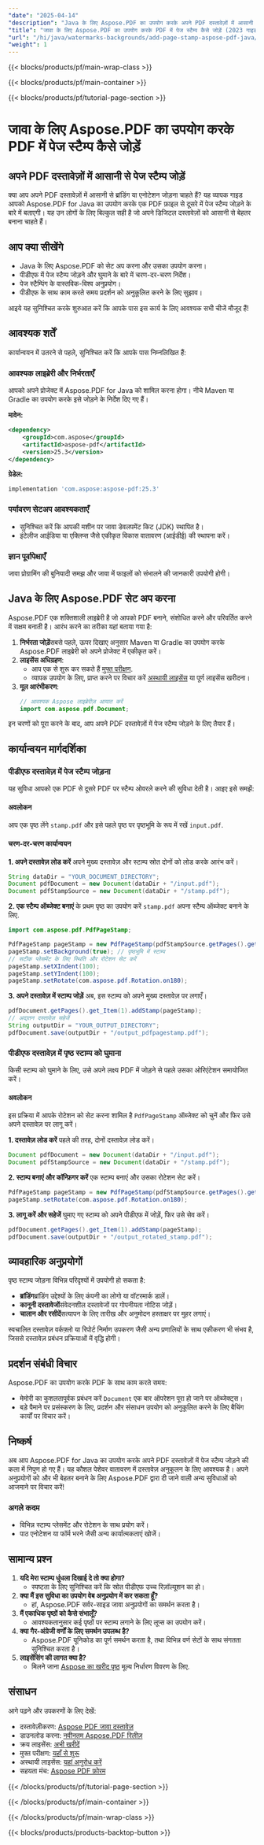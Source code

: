 ```yaml
---
"date": "2025-04-14"
"description": "Java के लिए Aspose.PDF का उपयोग करके अपने PDF दस्तावेज़ों में आसानी से पेज स्टैम्प जोड़ना सीखें। अपनी डिजिटल फ़ाइलों को ब्रांडिंग या एनोटेशन के साथ आसानी से बेहतर बनाएँ।"
"title": "जावा के लिए Aspose.PDF का उपयोग करके PDF में पेज स्टैम्प कैसे जोड़ें (2023 गाइड)"
"url": "/hi/java/watermarks-backgrounds/add-page-stamp-aspose-pdf-java/"
"weight": 1
---
```


{{< blocks/products/pf/main-wrap-class >}}

{{< blocks/products/pf/main-container >}}

{{< blocks/products/pf/tutorial-page-section >}}
# जावा के लिए Aspose.PDF का उपयोग करके PDF में पेज स्टैम्प कैसे जोड़ें

## अपने PDF दस्तावेज़ों में आसानी से पेज स्टैम्प जोड़ें

क्या आप अपने PDF दस्तावेज़ों में आसानी से ब्रांडिंग या एनोटेशन जोड़ना चाहते हैं? यह व्यापक गाइड आपको Aspose.PDF for Java का उपयोग करके एक PDF फ़ाइल से दूसरे में पेज स्टैम्प जोड़ने के बारे में बताएगी। यह उन लोगों के लिए बिल्कुल सही है जो अपने डिजिटल दस्तावेज़ों को आसानी से बेहतर बनाना चाहते हैं।

## आप क्या सीखेंगे
- Java के लिए Aspose.PDF को सेट अप करना और उसका उपयोग करना।
- पीडीएफ में पेज स्टैम्प जोड़ने और घुमाने के बारे में चरण-दर-चरण निर्देश।
- पेज स्टैम्पिंग के वास्तविक-विश्व अनुप्रयोग।
- पीडीएफ के साथ काम करते समय प्रदर्शन को अनुकूलित करने के लिए सुझाव।

आइये यह सुनिश्चित करके शुरुआत करें कि आपके पास इस कार्य के लिए आवश्यक सभी चीजें मौजूद हैं!

## आवश्यक शर्तें

कार्यान्वयन में उतरने से पहले, सुनिश्चित करें कि आपके पास निम्नलिखित हैं:

### आवश्यक लाइब्रेरी और निर्भरताएँ
आपको अपने प्रोजेक्ट में Aspose.PDF for Java को शामिल करना होगा। नीचे Maven या Gradle का उपयोग करके इसे जोड़ने के निर्देश दिए गए हैं।

**मावेन:**
```xml
<dependency>
    <groupId>com.aspose</groupId>
    <artifactId>aspose-pdf</artifactId>
    <version>25.3</version>
</dependency>
```

**ग्रेडेल:**
```gradle
implementation 'com.aspose:aspose-pdf:25.3'
```

### पर्यावरण सेटअप आवश्यकताएँ
- सुनिश्चित करें कि आपकी मशीन पर जावा डेवलपमेंट किट (JDK) स्थापित है।
- इंटेलीज आईडिया या एक्लिप्स जैसे एकीकृत विकास वातावरण (आईडीई) की स्थापना करें।

### ज्ञान पूर्वापेक्षाएँ
जावा प्रोग्रामिंग की बुनियादी समझ और जावा में फाइलों को संभालने की जानकारी उपयोगी होगी।

## Java के लिए Aspose.PDF सेट अप करना

Aspose.PDF एक शक्तिशाली लाइब्रेरी है जो आपको PDF बनाने, संशोधित करने और परिवर्तित करने में सक्षम बनाती है। आरंभ करने का तरीका यहां बताया गया है:

1. **निर्भरता जोड़ें**सबसे पहले, ऊपर दिखाए अनुसार Maven या Gradle का उपयोग करके Aspose.PDF लाइब्रेरी को अपने प्रोजेक्ट में एकीकृत करें।
2. **लाइसेंस अधिग्रहण**:
   - आप एक से शुरू कर सकते हैं [मुफ्त परीक्षण](https://releases.aspose.com/pdf/java/).
   - व्यापक उपयोग के लिए, प्राप्त करने पर विचार करें [अस्थायी लाइसेंस](https://purchase.aspose.com/temporary-license/) या पूर्ण लाइसेंस खरीदना।
3. **मूल आरंभीकरण**: 
   ```java
   // आवश्यक Aspose लाइब्रेरीज़ आयात करें
   import com.aspose.pdf.Document;
   ```

इन चरणों को पूरा करने के बाद, आप अपने PDF दस्तावेज़ों में पेज स्टैम्प जोड़ने के लिए तैयार हैं।

## कार्यान्वयन मार्गदर्शिका

### पीडीएफ दस्तावेज़ में पेज स्टैम्प जोड़ना

यह सुविधा आपको एक PDF से दूसरे PDF पर स्टैम्प ओवरले करने की सुविधा देती है। आइए इसे समझें:

#### अवलोकन
आप एक पृष्ठ लेंगे `stamp.pdf` और इसे पहले पृष्ठ पर पृष्ठभूमि के रूप में रखें `input.pdf`.

#### चरण-दर-चरण कार्यान्वयन

**1. अपने दस्तावेज़ लोड करें**
अपने मुख्य दस्तावेज़ और स्टाम्प स्रोत दोनों को लोड करके आरंभ करें।
```java
String dataDir = "YOUR_DOCUMENT_DIRECTORY";
Document pdfDocument = new Document(dataDir + "/input.pdf");
Document pdfStampSource = new Document(dataDir + "/stamp.pdf");
```

**2. एक स्टैम्प ऑब्जेक्ट बनाएं**
के प्रथम पृष्ठ का उपयोग करें `stamp.pdf` अपना स्टैम्प ऑब्जेक्ट बनाने के लिए.
```java
import com.aspose.pdf.PdfPageStamp;

PdfPageStamp pageStamp = new PdfPageStamp(pdfStampSource.getPages().get_Item(1));
pageStamp.setBackground(true); // पृष्ठभूमि में स्टाम्प
// सटीक प्लेसमेंट के लिए स्थिति और रोटेशन सेट करें
pageStamp.setXIndent(100);
pageStamp.setYIndent(100);
pageStamp.setRotate(com.aspose.pdf.Rotation.on180);
```

**3. अपने दस्तावेज़ में स्टाम्प जोड़ें**
अब, इस स्टाम्प को अपने मुख्य दस्तावेज़ पर लगाएँ।
```java
pdfDocument.getPages().get_Item(1).addStamp(pageStamp);
// अद्यतन दस्तावेज़ सहेजें
String outputDir = "YOUR_OUTPUT_DIRECTORY";
pdfDocument.save(outputDir + "/output_pdfpagestamp.pdf");
```

### पीडीएफ दस्तावेज़ में पृष्ठ स्टाम्प को घुमाना
किसी स्टाम्प को घुमाने के लिए, उसे अपने लक्ष्य PDF में जोड़ने से पहले उसका ओरिएंटेशन समायोजित करें।

#### अवलोकन
इस प्रक्रिया में आपके रोटेशन को सेट करना शामिल है `PdfPageStamp` ऑब्जेक्ट को चुनें और फिर उसे अपने दस्तावेज़ पर लागू करें।

**1. दस्तावेज़ लोड करें**
पहले की तरह, दोनों दस्तावेज़ लोड करें।
```java
Document pdfDocument = new Document(dataDir + "/input.pdf");
Document pdfStampSource = new Document(dataDir + "/stamp.pdf");
```

**2. स्टाम्प बनाएं और कॉन्फ़िगर करें**
एक स्टाम्प बनाएं और उसका रोटेशन सेट करें।
```java
PdfPageStamp pageStamp = new PdfPageStamp(pdfStampSource.getPages().get_Item(1));
pageStamp.setRotate(com.aspose.pdf.Rotation.on180);
```

**3. लागू करें और सहेजें**
घुमाए गए स्टाम्प को अपने पीडीएफ में जोड़ें, फिर उसे सेव करें।
```java
pdfDocument.getPages().get_Item(1).addStamp(pageStamp);
pdfDocument.save(outputDir + "/output_rotated_stamp.pdf");
```

## व्यावहारिक अनुप्रयोगों
पृष्ठ स्टाम्प जोड़ना विभिन्न परिदृश्यों में उपयोगी हो सकता है:
- **ब्रांडिंग**ब्रांडिंग उद्देश्यों के लिए कंपनी का लोगो या वॉटरमार्क डालें।
- **कानूनी दस्तावेजों**संवेदनशील दस्तावेजों पर गोपनीयता नोटिस जोड़ें।
- **चालान और रसीदें**सत्यापन के लिए तारीख और अनुमोदन हस्ताक्षर पर मुहर लगाएं।

स्वचालित दस्तावेज़ वर्कफ़्लो या रिपोर्ट निर्माण उपकरण जैसी अन्य प्रणालियों के साथ एकीकरण भी संभव है, जिससे दस्तावेज़ प्रबंधन प्रक्रियाओं में वृद्धि होगी।

## प्रदर्शन संबंधी विचार
Aspose.PDF का उपयोग करके PDF के साथ काम करते समय:
- मेमोरी का कुशलतापूर्वक प्रबंधन करें `Document` एक बार ऑपरेशन पूरा हो जाने पर ऑब्जेक्ट्स।
- बड़े पैमाने पर प्रसंस्करण के लिए, प्रदर्शन और संसाधन उपयोग को अनुकूलित करने के लिए बैचिंग कार्यों पर विचार करें।

## निष्कर्ष
अब आप Aspose.PDF for Java का उपयोग करके अपने PDF दस्तावेज़ों में पेज स्टैम्प जोड़ने की कला में निपुण हो गए हैं। यह कौशल पेशेवर वातावरण में दस्तावेज़ अनुकूलन के लिए आवश्यक है। अपने अनुप्रयोगों को और भी बेहतर बनाने के लिए Aspose.PDF द्वारा दी जाने वाली अन्य सुविधाओं को आजमाने पर विचार करें!

### अगले कदम
- विभिन्न स्टाम्प प्लेसमेंट और रोटेशन के साथ प्रयोग करें।
- पाठ एनोटेशन या फॉर्म भरने जैसी अन्य कार्यात्मकताएं खोजें।

## सामान्य प्रश्न
1. **यदि मेरा स्टाम्प धुंधला दिखाई दे तो क्या होगा?**
   - स्पष्टता के लिए सुनिश्चित करें कि स्रोत पीडीएफ उच्च रिज़ॉल्यूशन का हो।
2. **क्या मैं इस सुविधा का उपयोग वेब अनुप्रयोग में कर सकता हूँ?**
   - हां, Aspose.PDF सर्वर-साइड जावा अनुप्रयोगों का समर्थन करता है।
3. **मैं एकाधिक पृष्ठों को कैसे संभालूँ?**
   - आवश्यकतानुसार कई पृष्ठों पर स्टाम्प लगाने के लिए लूप्स का उपयोग करें।
4. **क्या गैर-अंग्रेजी वर्णों के लिए समर्थन उपलब्ध है?**
   - Aspose.PDF यूनिकोड का पूर्ण समर्थन करता है, तथा विभिन्न वर्ण सेटों के साथ संगतता सुनिश्चित करता है।
5. **लाइसेंसिंग की लागत क्या है?**
   - मिलने जाना [Aspose का खरीद पृष्ठ](https://purchase.aspose.com/buy) मूल्य निर्धारण विवरण के लिए.

## संसाधन
आगे पढ़ने और उपकरणों के लिए देखें:
- दस्तावेज़ीकरण: [Aspose PDF जावा दस्तावेज़](https://reference.aspose.com/pdf/java/)
- डाउनलोड करना: [नवीनतम Aspose.PDF रिलीज़](https://releases.aspose.com/pdf/java/)
- क्रय लाइसेंस: [अभी खरीदें](https://purchase.aspose.com/buy)
- मुफ्त परीक्षण: [यहाँ से शुरू](https://releases.aspose.com/pdf/java/)
- अस्थायी लाइसेंस: [यहां अनुरोध करें](https://purchase.aspose.com/temporary-license/)
- सहयता मंच: [Aspose PDF फ़ोरम](https://forum.aspose.com/c/pdf/10)

{{< /blocks/products/pf/tutorial-page-section >}}

{{< /blocks/products/pf/main-container >}}

{{< /blocks/products/pf/main-wrap-class >}}

{{< blocks/products/products-backtop-button >}}
